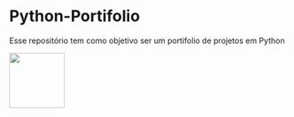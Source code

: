 # Python-Portifolio
Esse repositório tem como objetivo ser um portifolio de projetos em Python

<img src="https://github.com/user-attachments/assets/68aeb4de-1cd0-440d-91df-b88f6f7c57ba" width="100" height="auto">

